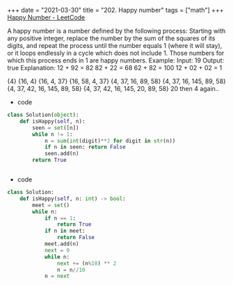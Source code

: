 +++
date = "2021-03-30"
title = "202. Happy number"
tags = ["math"]
+++
[Happy Number - LeetCode](https://leetcode.com/problems/happy-number/)

A happy number is a number defined by the following process: Starting with any positive integer, replace the number by the sum of the squares of its digits, and repeat the process until the number equals 1 (where it will stay), or it loops endlessly in a cycle which does not include 1. Those numbers for which this process ends in 1 are happy numbers.
Example: 
Input: 19 Output: true Explanation: 12 + 92 = 82 82 + 22 = 68 62 + 82 = 100 12 + 02 + 02 = 1

{4}
{16, 4}
{16, 4, 37}
{16, 58, 4, 37}
{4, 37, 16, 89, 58}
{4, 37, 16, 145, 89, 58}
{4, 37, 42, 16, 145, 89, 58}
{4, 37, 42, 16, 145, 20, 89, 58}  20 then 4 again..

- code
```py
class Solution(object):
    def isHappy(self, n):
        seen = set([n])
        while n != 1:
            n = sum(int(digit)**2 for digit in str(n))
            if n in seen: return False
            seen.add(n)
        return True



```
- code
```py
class Solution:
    def isHappy(self, n: int) -> bool:
        meet = set()
        while n:
            if n == 1:
                return True
            if n in meet:
                return False
            meet.add(n)
            next = 0
            while n:
                next += (n%10) ** 2
                n = n//10
            n = next
```
